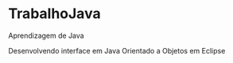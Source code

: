 # TrabalhoJava
Aprendizagem de Java 

Desenvolvendo interface em  Java Orientado a Objetos em Eclipse 
